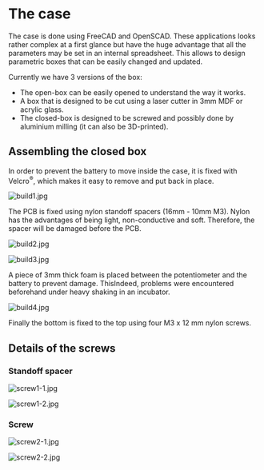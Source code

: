 # The case

The case is done using FreeCAD and OpenSCAD. These applications looks rather complex at a first glance but have the huge advantage that all the parameters may be set in an internal spreadsheet. This allows to design parametric boxes that can be easily changed and updated.

Currently we have 3 versions of the box:

- The open-box can be easily opened to understand the way it works.
- A box that is designed to be cut using a laser cutter in 3mm MDF or acrylic glass.
- The closed-box is designed to be screwed and possibly done by aluminium milling (it can also be 3D-printed).

## Assembling the closed box

In order to prevent the battery to move inside the case, it is fixed with Velcro<sup>®</sup>, which makes it easy to remove and put back in place.

![build1.jpg](build1.jpg)

The PCB is fixed using nylon standoff spacers (16mm - 10mm M3). Nylon has the advantages of being light, non-conductive and soft. Therefore, the spacer will be damaged before the PCB.

![build2.jpg](build2.jpg)

![build3.jpg](build3.jpg)

A piece of 3mm thick foam is placed between the potentiometer and the battery to prevent damage. ThisIndeed, problems were encountered beforehand under heavy shaking in an incubator.

![build4.jpg](build4.jpg)

Finally the bottom is fixed to the top using four M3 x 12 mm nylon screws.

## Details of the screws

### Standoff spacer

![screw1-1.jpg](screw1-1.jpg)

![screw1-2.jpg](screw1-2.jpg)

### Screw

![screw2-1.jpg](screw2-1.jpg)

![screw2-2.jpg](screw2-2.jpg)
